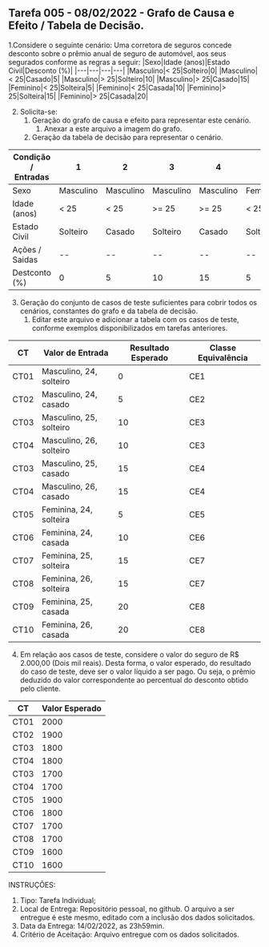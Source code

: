 ## Tarefa 005 - 08/02/2022 - Grafo de Causa e Efeito / Tabela de Decisão.

1.Considere o seguinte cenário: Uma corretora de seguros concede desconto sobre o prêmio anual de seguro de automóvel, aos seus segurados conforme as regras a seguir:
|Sexo|Idade (anos)|Estado Civil|Desconto (%)|
|---|---|---|---|
|Masculino|< 25|Solteiro|0|
|Masculino|< 25|Casado|5|
|Masculino|> 25|Solteiro|10|
|Masculino|> 25|Casado|15|
|Feminino|< 25|Solteira|5|
|Feminino|< 25|Casada|10|
|Feminino|> 25|Solteira|15|
|Feminino|> 25|Casada|20|

2. Solicita-se:
   1. Geração do grafo de causa e efeito para representar este cenário.
      1. Anexar a este arquivo a imagem do grafo.
   2. Geração da tabela de decisão para representar o cenário.

|Condição / Entradas| 1 | 2 | 3 | 4 |	5 | 6 |	7 |	8 |
|--|--|--|--|--|--|--|--|--|
|Sexo|Masculino|Masculino|Masculino|Masculino|Feminino|Feminino|Feminino|Feminino|
|Idade (anos)|< 25|< 25|>= 25|>= 25|< 25|< 25|>= 25|>= 25|
|Estado Civil|Solteiro|Casado|Solteiro|Casado|Solteiro|Casado|Solteiro|Casado|
|Ações / Saidas|--|--|--|--|--|--|--|--|							
|Destconto (%)|0|5|10|15|5|10|15|20|

   3. Geração do conjunto de casos de teste suficientes para cobrir todos os cenários, constantes do grafo e da tabela de decisão.
      1. Editar este arquivo e adicionar a tabela com os casos de teste, conforme exemplos disponibilizados em tarefas anteriores.

|CT|Valor de Entrada|Resultado Esperado|Classe Equivalência|
|--|--|--|--|
|CT01|Masculino, 24, solteiro|0|CE1|
|CT02|Masculino, 24, casado|5|CE2|
|CT03|Masculino, 25, solteiro|10|CE3|
|CT04|Masculino, 26, solteiro|10|CE3|
|CT03|Masculino, 25, casado|15|CE4|
|CT04|Masculino, 26, casado|15|CE4|
|CT05|Feminina, 24, solteira|5|CE5|
|CT06|Feminina, 24, casada|10|CE6|
|CT07|Feminina, 25, solteira|15|CE7|
|CT08|Feminina, 26, solteira|15|CE7|
|CT09|Feminina, 25, casada|20|CE8|
|CT10|Feminina, 26, casada|20|CE8|

   4. Em relação aos casos de teste, considere o valor do seguro de R$ 2.000,00 (Dois mil reais). Desta forma, o valor esperado, do resultado do caso de teste, deve ser o valor líquido a ser pago. Ou seja, o prêmio deduzido do valor correspondente ao percentual do desconto obtido pelo cliente.

|CT|Valor Esperado|
|--|--|
|CT01|2000|
|CT02|1900|
|CT03|1800|
|CT04|1800|
|CT03|1700|
|CT04|1700|
|CT05|1900|
|CT06|1800|
|CT07|1700|
|CT08|1700|
|CT09|1600|
|CT10|1600|


INSTRUÇÕES:
1. Tipo: Tarefa Individual;
2. Local de Entrega: Repositório pessoal, no github. O arquivo a ser entregue é este mesmo, editado com a inclusão dos dados solicitados.
3. Data da Entrega: 14/02/2022, as 23h59min.
4. Critério de Aceitação: Arquivo entregue com os dados solicitados.

